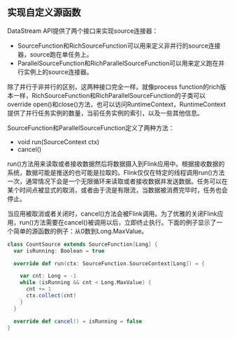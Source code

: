 ## 实现自定义源函数

DataStream API提供了两个接口来实现source连接器：

* SourceFunction和RichSourceFunction可以用来定义非并行的source连接器，source跑在单任务上。
* ParallelSourceFunction和RichParallelSourceFunction可以用来定义跑在并行实例上的source连接器。

除了并行于非并行的区别，这两种接口完全一样。就像process function的rich版本一样，RichSourceFunction和RichParallelSourceFunction的子类可以override open()和close()方法，也可以访问RuntimeContext，RuntimeContext提供了并行任务实例的数量，当前任务实例的索引，以及一些其他信息。

SourceFunction和ParallelSourceFunction定义了两种方法：

* void run(SourceContext<T> ctx)
* cancel()

run()方法用来读取或者接收数据然后将数据摄入到Flink应用中。根据接收数据的系统，数据可能是推送的也可能是拉取的。Flink仅仅在特定的线程调用run()方法一次，通常情况下会是一个无限循环来读取或者接收数据并发送数据。任务可以在某个时间点被显式的取消，或者由于流是有限流，当数据被消费完毕时，任务也会停止。

当应用被取消或者关闭时，cancel()方法会被Flink调用。为了优雅的关闭Flink应用，run()方法需要在cancel()被调用以后，立即终止执行。下面的例子显示了一个简单的源函数的例子：从0数到Long.MaxValue。

```scala
class CountSource extends SourceFunction[Long] {
  var isRunning: Boolean = true

  override def run(ctx: SourceFunction.SourceContext[Long]) = {

    var cnt: Long = -1
    while (isRunning && cnt < Long.MaxValue) {
      cnt += 1
      ctx.collect(cnt)
    }
  }

  override def cancel() = isRunning = false
}
```

